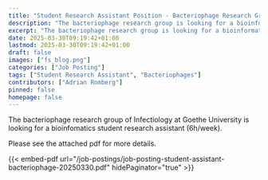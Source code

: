 ```yaml
---
title: "Student Research Assistant Position - Bacteriophage Research Group"
description: "The bacteriophage research group is looking for a bioinformatics student research assistant."
excerpt: "The bacteriophage research group is looking for a bioinformatics student research assistant."
date: 2025-03-30T09:19:42+01:00
lastmod: 2025-03-30T09:19:42+01:00
draft: false
images: ["fs_blog.png"]
categories: ["Job Posting"]
tags: ["Student Research Assistant", "Bacteriophages"]
contributors: ["Adrian Romberg"]
pinned: false
homepage: false
---
```

The bacteriophage research group of Infectiology at Goethe University is looking for a bioinfomatics student research assistant (6h/week).

Please see the attached pdf for more details.

{{< embed-pdf url="/job-postings/job-posting-student-assistant-bacteriophage-20250330.pdf" hidePaginator="true" >}}
